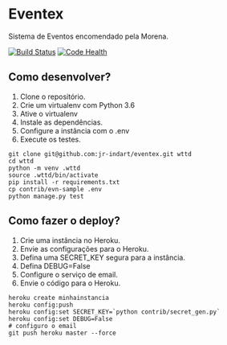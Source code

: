 # Eventex

Sistema de Eventos encomendado pela Morena.

[![Build Status](https://travis-ci.org/jr-indart/eventex.svg?branch=master)](https://travis-ci.org/jr-indart/eventex)
[![Code Health](https://landscape.io/github/jr-indart/eventex/master/landscape.svg?style=flat)](https://landscape.io/github/jr-indart/eventex/master)

## Como desenvolver?
1. Clone o repositório.
2. Crie um virtualenv com Python 3.6
3. Ative o virtualenv
4. Instale as dependências.
5. Configure a instância com o .env
6. Execute os testes.

```console
git clone git@github.com:jr-indart/eventex.git wttd
cd wttd
python -m venv .wttd
source .wttd/bin/activate
pip install -r requirements.txt
cp contrib/evn-sample .env
python manage.py test
```

## Como fazer o deploy?

1. Crie uma instância no Heroku.
2. Envie as configurações para o Heroku.
3. Defina uma SECRET_KEY segura para a instância.
4. Defina DEBUG=False
5. Configure o serviço de email.
6. Envie o código para o Heroku.

```console
heroku create minhainstancia
heroku config:push
heroku config:set SECRET_KEY=`python contrib/secret_gen.py`
heroku config:set DEBUG=False
# configuro o email
git push heroku master --force
```